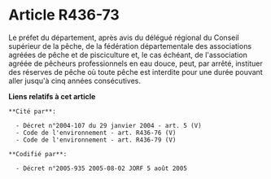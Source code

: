 # Article R436-73

Le préfet du département, après avis du délégué régional du Conseil supérieur de la pêche, de la fédération départementale
des associations agréées de pêche et de pisciculture et, le cas échéant, de l'association agréée de pêcheurs professionnels
en eau douce, peut, par arrêté, instituer des réserves de pêche où toute pêche est interdite pour une durée pouvant aller
jusqu'à cinq années consécutives.

**Liens relatifs à cet article**

	**Cité par**:

	  - Décret n°2004-107 du 29 janvier 2004 - art. 5 (V)
	  - Code de l'environnement - art. R436-76 (V)
	  - Code de l'environnement - art. R436-79 (V)

	**Codifié par**:

	  - Décret n°2005-935 2005-08-02 JORF 5 août 2005
